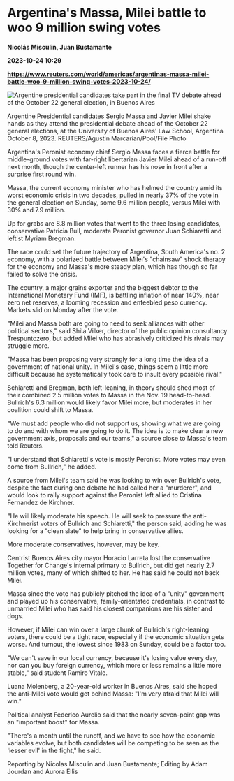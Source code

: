 # Argentina's Massa, Milei battle to woo 9 million swing votes
**Nicolás Misculin, Juan Bustamante**

**2023-10-24 10:29**

**https://www.reuters.com/world/americas/argentinas-massa-milei-battle-woo-9-million-swing-votes-2023-10-24/**

![Argentine presidential candidates take part in the final TV debate ahead of the October 22 general election, in Buenos Aires](https://www.reuters.com/resizer/G24eX2JMG81R2WcHuZVE-1uZEag=/1920x0/filters:quality(80)/cloudfront-us-east-2.images.arcpublishing.com/reuters/NUM2GDJB5JKDJI7DSCBFQ2DJHU.jpg)

Argentine Presidential candidates Sergio Massa and Javier Milei shake hands as they attend the presidential debate ahead of the October 22 general elections, at the University of Buenos Aires' Law School, Argentina October 8, 2023. REUTERS/Agustin Marcarian/Pool/File Photo

Argentina's Peronist economy chief Sergio Massa faces a fierce battle for middle-ground votes with far-right libertarian Javier Milei ahead of a run-off next month, though the center-left runner has his nose in front after a surprise first round win.

Massa, the current economy minister who has helmed the country amid its worst economic crisis in two decades, pulled in nearly 37% of the vote in the general election on Sunday, some 9.6 million people, versus Milei with 30% and 7.9 million.

Up for grabs are 8.8 million votes that went to the three losing candidates, conservative Patricia Bull, moderate Peronist governor Juan Schiaretti and leftist Myriam Bregman.

The race could set the future trajectory of Argentina, South America's no. 2 economy, with a polarized battle between Milei's "chainsaw" shock therapy for the economy and Massa's more steady plan, which has though so far failed to solve the crisis.

The country, a major grains exporter and the biggest debtor to the International Monetary Fund (IMF), is battling inflation of near 140%, near zero net reserves, a looming recession and enfeebled peso currency. Markets slid on Monday after the vote.

"Milei and Massa both are going to need to seek alliances with other political sectors," said Shila Vilker, director of the public opinion consultancy Trespuntozero, but added Milei who has abrasively criticized his rivals may struggle more.

"Massa has been proposing very strongly for a long time the idea of a government of national unity. In Milei's case, things seem a little more difficult because he systematically took care to insult every possible rival."

Schiaretti and Bregman, both left-leaning, in theory should shed most of their combined 2.5 million votes to Massa in the Nov. 19 head-to-head. Bullrich's 6.3 million would likely favor Milei more, but moderates in her coalition could shift to Massa.

"We must add people who did not support us, showing what we are going to do and with whom we are going to do it. The idea is to make clear a new government axis, proposals and our teams," a source close to Massa's team told Reuters.

"I understand that Schiaretti's vote is mostly Peronist. More votes may even come from Bullrich," he added.

A source from Milei's team said he was looking to win over Bullrich's vote, despite the fact during one debate he had called her a "murderer", and would look to rally support against the Peronist left allied to Cristina Fernandez de Kirchner.

"He will likely moderate his speech. He will seek to pressure the anti-Kirchnerist voters of Bullrich and Schiaretti," the person said, adding he was looking for a "clean slate" to help bring in conservative allies.

More moderate conservatives, however, may be key.

Centrist Buenos Aires city mayor Horacio Larreta lost the conservative Together for Change's internal primary to Bullrich, but did get nearly 2.7 million votes, many of which shifted to her. He has said he could not back Milei.

Massa since the vote has publicly pitched the idea of a "unity" government and played up his conservative, family-orientated credentials, in contrast to unmarried Milei who has said his closest companions are his sister and dogs.

However, if Milei can win over a large chunk of Bullrich's right-leaning voters, there could be a tight race, especially if the economic situation gets worse. And turnout, the lowest since 1983 on Sunday, could be a factor too.

"We can't save in our local currency, because it's losing value every day, nor can you buy foreign currency, which more or less remains a little more stable," said student Ramiro Vitale.

Luana Molenberg, a 20-year-old worker in Buenos Aires, said she hoped the anti-Milei vote would get behind Massa: "I'm very afraid that Milei will win."

Political analyst Federico Aurelio said that the nearly seven-point gap was an "important boost" for Massa.

"There's a month until the runoff, and we have to see how the economic variables evolve, but both candidates will be competing to be seen as the 'lesser evil' in the fight," he said.

Reporting by Nicolas Misculin and Juan Bustamante; Editing by Adam Jourdan and Aurora Ellis